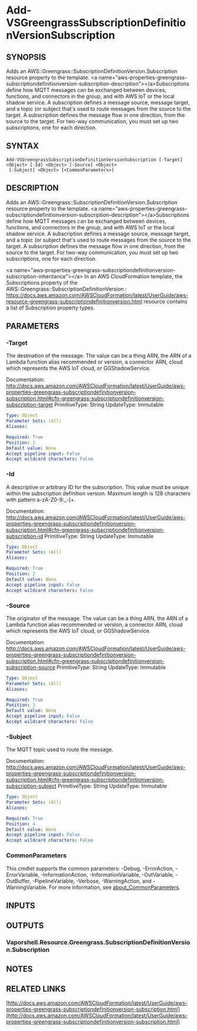# Add-VSGreengrassSubscriptionDefinitionVersionSubscription

## SYNOPSIS
Adds an AWS::Greengrass::SubscriptionDefinitionVersion.Subscription resource property to the template.
\<a name="aws-properties-greengrass-subscriptiondefinitionversion-subscription-description"\>\</a\>Subscriptions define how MQTT messages can be exchanged between devices, functions, and connectors in the group, and with AWS IoT or the local shadow service.
A subscription defines a message source, message target, and a topic (or subject that's used to route messages from the source to the target.
A subscription defines the message flow in one direction, from the source to the target.
For two-way communication, you must set up two subscriptions, one for each direction.

## SYNTAX

```
Add-VSGreengrassSubscriptionDefinitionVersionSubscription [-Target] <Object> [-Id] <Object> [-Source] <Object>
 [-Subject] <Object> [<CommonParameters>]
```

## DESCRIPTION
Adds an AWS::Greengrass::SubscriptionDefinitionVersion.Subscription resource property to the template.
\<a name="aws-properties-greengrass-subscriptiondefinitionversion-subscription-description"\>\</a\>Subscriptions define how MQTT messages can be exchanged between devices, functions, and connectors in the group, and with AWS IoT or the local shadow service.
A subscription defines a message source, message target, and a topic (or subject that's used to route messages from the source to the target.
A subscription defines the message flow in one direction, from the source to the target.
For two-way communication, you must set up two subscriptions, one for each direction.

\<a name="aws-properties-greengrass-subscriptiondefinitionversion-subscription-inheritance"\>\</a\> In an AWS CloudFormation template, the Subscriptions property of the  AWS::Greengrass::SubscriptionDefinitionVersion : https://docs.aws.amazon.com/AWSCloudFormation/latest/UserGuide/aws-resource-greengrass-subscriptiondefinitionversion.html resource contains a list of Subscription property types.

## PARAMETERS

### -Target
The destination of the message.
The value can be a thing ARN, the ARN of a Lambda function alias recommended or version, a connector ARN, cloud which represents the AWS IoT cloud, or GGShadowService.

Documentation: http://docs.aws.amazon.com/AWSCloudFormation/latest/UserGuide/aws-properties-greengrass-subscriptiondefinitionversion-subscription.html#cfn-greengrass-subscriptiondefinitionversion-subscription-target
PrimitiveType: String
UpdateType: Immutable

```yaml
Type: Object
Parameter Sets: (All)
Aliases:

Required: True
Position: 1
Default value: None
Accept pipeline input: False
Accept wildcard characters: False
```

### -Id
A descriptive or arbitrary ID for the subscription.
This value must be unique within the subscription definition version.
Maximum length is 128 characters with pattern a-zA-Z0-9:_-\]+.

Documentation: http://docs.aws.amazon.com/AWSCloudFormation/latest/UserGuide/aws-properties-greengrass-subscriptiondefinitionversion-subscription.html#cfn-greengrass-subscriptiondefinitionversion-subscription-id
PrimitiveType: String
UpdateType: Immutable

```yaml
Type: Object
Parameter Sets: (All)
Aliases:

Required: True
Position: 2
Default value: None
Accept pipeline input: False
Accept wildcard characters: False
```

### -Source
The originator of the message.
The value can be a thing ARN, the ARN of a Lambda function alias recommended or version, a connector ARN, cloud which represents the AWS IoT cloud, or GGShadowService.

Documentation: http://docs.aws.amazon.com/AWSCloudFormation/latest/UserGuide/aws-properties-greengrass-subscriptiondefinitionversion-subscription.html#cfn-greengrass-subscriptiondefinitionversion-subscription-source
PrimitiveType: String
UpdateType: Immutable

```yaml
Type: Object
Parameter Sets: (All)
Aliases:

Required: True
Position: 3
Default value: None
Accept pipeline input: False
Accept wildcard characters: False
```

### -Subject
The MQTT topic used to route the message.

Documentation: http://docs.aws.amazon.com/AWSCloudFormation/latest/UserGuide/aws-properties-greengrass-subscriptiondefinitionversion-subscription.html#cfn-greengrass-subscriptiondefinitionversion-subscription-subject
PrimitiveType: String
UpdateType: Immutable

```yaml
Type: Object
Parameter Sets: (All)
Aliases:

Required: True
Position: 4
Default value: None
Accept pipeline input: False
Accept wildcard characters: False
```

### CommonParameters
This cmdlet supports the common parameters: -Debug, -ErrorAction, -ErrorVariable, -InformationAction, -InformationVariable, -OutVariable, -OutBuffer, -PipelineVariable, -Verbose, -WarningAction, and -WarningVariable. For more information, see [about_CommonParameters](http://go.microsoft.com/fwlink/?LinkID=113216).

## INPUTS

## OUTPUTS

### Vaporshell.Resource.Greengrass.SubscriptionDefinitionVersion.Subscription
## NOTES

## RELATED LINKS

[http://docs.aws.amazon.com/AWSCloudFormation/latest/UserGuide/aws-properties-greengrass-subscriptiondefinitionversion-subscription.html](http://docs.aws.amazon.com/AWSCloudFormation/latest/UserGuide/aws-properties-greengrass-subscriptiondefinitionversion-subscription.html)

